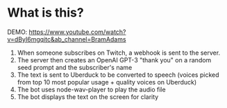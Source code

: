 # What is this?

DEMO: https://www.youtube.com/watch?v=dByI6mgqitc&ab_channel=BramAdams

1. When someone subscribes on Twitch, a webhook is sent to the server.
2. The server then creates an OpenAI GPT-3 "thank you" on a random seed prompt and the subscriber's name
3. The text is sent to Uberduck to be converted to speech (voices picked from top 10 most popular usage + quality voices on Uberduck)
4. The bot uses node-wav-player to play the audio file
5. The bot displays the text on the screen for clarity
